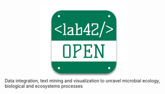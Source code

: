 <link rel="shortcut icon" type="image/x-icon" href="images/favicon.ico">
<img src="images/lab42open.png" alt="lab42 OPEN" style="width: 20em; display: block; margin-left: auto; margin-right: auto;" />
Data integration, text mining and visualization to unravel microbial ecology, biological and ecosystems processes
